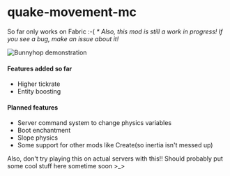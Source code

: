 # quake-movement-mc
So far only works on Fabric :-(
<i>* Also, this mod is still a work in progress! If you see a bug, make an issue about it!</i>

![Bunnyhop demonstration](assets/bhop.gif)

#### <b>Features added so far</b>
* Higher tickrate
* Entity boosting

#### <b>Planned features</b>
* Server command system to change physics variables
* Boot enchantment
* Slope physics
* Some support for other mods like Create(so inertia isn't messed up)

Also, don't try playing this on actual servers with this!!
Should probably put some cool stuff here sometime soon >_>